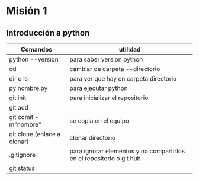 # Misión 1
## Introducción a python

Comandos         | utilidad
-----------------|---------------------------------------
python --version | para saber version python
cd               | cambiar de carpeta --directorio
dir o ls         | para ver que hay en carpeta directorio
py nombre.py     | para ejecutar python
git init | para inicializar el repositorio
git add | 
git comit -m"nombre" | se copia en el equipo
git clone (enlace a clonar) | clonar directorio
.gitignore | para ignorar elementos y no compartirlos en el repositorio o git hub
git status | 